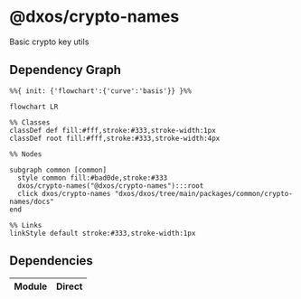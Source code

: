 # @dxos/crypto-names

Basic crypto key utils

## Dependency Graph

```mermaid
%%{ init: {'flowchart':{'curve':'basis'}} }%%

flowchart LR

%% Classes
classDef def fill:#fff,stroke:#333,stroke-width:1px
classDef root fill:#fff,stroke:#333,stroke-width:4px

%% Nodes

subgraph common [common]
  style common fill:#bad0de,stroke:#333
  dxos/crypto-names("@dxos/crypto-names"):::root
  click dxos/crypto-names "dxos/dxos/tree/main/packages/common/crypto-names/docs"
end

%% Links
linkStyle default stroke:#333,stroke-width:1px
```

## Dependencies

| Module | Direct |
|---|---|
